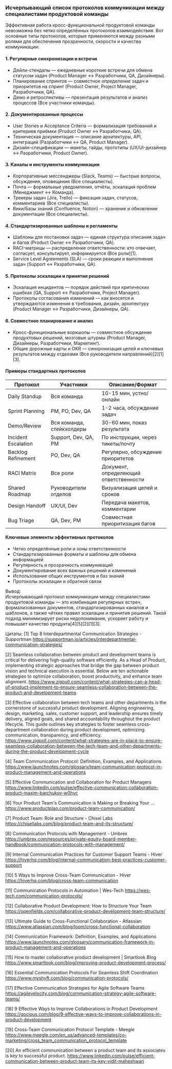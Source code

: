 ### Исчерпывающий список протоколов коммуникации между специалистами продуктовой команды

Эффективная работа кросс-функциональной продуктовой команды невозможна без четко определённых протоколов взаимодействия. Вот основные типы протоколов, которые применяются между разными ролями для обеспечения прозрачности, скорости и качества коммуникации:

#### 1. Регулярные синхронизации и встречи

- Дейли-стендапы — ежедневные короткие встречи для обмена статусом задач (Product Manager ↔ Разработчики, QA, Дизайнеры).
- Планирование спринтов — совместное определение задач и приоритетов на спринт (Product Owner, Project Manager, Разработчики, QA).
- Демо и ретроспективы — презентация результатов и анализ процессов (Все участники команды).

#### 2. Документированные процессы

- User Stories и Acceptance Criteria — формализация требований и критериев приёмки (Product Owner ↔ Разработчики, QA).
- Техническая документация — описание архитектуры, API, интеграций (Разработчики ↔ QA, Product Manager).
- Дизайн-спецификации — макеты, гайды, прототипы (UX/UI-дизайнер ↔ Разработчики, Product Owner).

#### 3. Каналы и инструменты коммуникации

- Корпоративные мессенджеры (Slack, Teams) — быстрые вопросы, обсуждения, оповещения (Все специалисты).
- Почта — формальные уведомления, отчёты, эскалация проблем (Менеджмент ↔ Команда).
- Трекеры задач (Jira, Trello) — фиксация задач, статусов, комментариев (Все специалисты).
- Вики/Базы знаний (Confluence, Notion) — хранение и обновление документации (Все специалисты).

#### 4. Стандартизированные шаблоны и регламенты

- Шаблоны для постановки задач — единая структура описания задач и багов (Product Owner ↔ Разработчики, QA).
- RACI-матрицы — распределение ответственности: кто отвечает, согласует, консультирует, информируется (Все роли)[1].
- Service Level Agreements (SLA) — сроки реакции и выполнения задач (Support ↔ Разработчики, QA).

#### 5. Протоколы эскалации и принятия решений

- Эскалация инцидентов — порядок действий при критических ошибках (QA, Support ↔ Разработчики, Project Manager).
- Протоколы согласования изменений — как вносятся и утверждаются изменения в требования, дизайн, архитектуру (Product Manager ↔ Разработчики, Дизайнеры, QA).

#### 6. Совместное планирование и анализ

- Кросс-функциональные воркшопы — совместное обсуждение продуктовых решений, мозговые штурмы (Product Manager, Дизайнеры, Разработчики, Маркетинг).
- Общие дорожные карты и OKR — синхронизация целей и ключевых результатов между отделами (Все руководители направлений)[2][1][3].

#### Примеры стандартных протоколов

| Протокол                       | Участники               | Описание/Формат                      |
|-------------------------------|-------------------------|--------------------------------------|
| Daily Standup                 | Вся команда             | 10-15 мин, устно/онлайн              |
| Sprint Planning               | PM, PO, Dev, QA         | 1-2 часа, обсуждение задач           |
| Demo/Review                   | Вся команда, стейкхолдеры | 30-60 мин, показ результата         |
| Incident Escalation           | Support, Dev, QA, PM    | По инструкции, через тикеты/почту    |
| Backlog Refinement            | PO, Dev, QA             | Регулярно, обсуждение приоритетов    |
| RACI Matrix                   | Все роли                | Документ, определяющий ответственности|
| Shared Roadmap                | Руководители отделов    | Визуализация целей и сроков          |
| Design Handoff                | UX/UI, Dev              | Передача макетов, комментарии        |
| Bug Triage                    | QA, Dev, PM             | Совместная приоритизация багов       |

#### Ключевые элементы эффективных протоколов

- Четко определённые роли и зоны ответственности
- Стандартизированные форматы и шаблоны для обмена информацией
- Регулярность и прозрачность коммуникаций
- Документирование всех важных решений и изменений
- Использование общих инструментов и баз знаний
- Протоколы эскалации и обратной связи

Вывод:  
Исчерпывающий протокол коммуникации между специалистами продуктовой команды — это комбинация регулярных встреч, формализованных документов, стандартизированных каналов и шаблонов, а также чётких правил эскалации и принятия решений. Такой подход минимизирует риски недопонимания, ускоряет работу и повышает качество продукта[4][5][2][1][3].

Цитаты:
[1] Top 8 Interdepartmental Communication Strategies - Supportman https://supportman.io/articles/interdepartmental-communication-strategies/

[2] Seamless collaboration between product and development teams is critical for delivering high-quality software efficiently. As a Head of Product, implementing strategic approaches that bridge the gap between product vision and technical execution is essential. Below are ten actionable strategies to optimize collaboration, boost productivity, and enhance team alignment. https://www.zigpoll.com/content/what-strategies-can-a-head-of-product-implement-to-ensure-seamless-collaboration-between-the-product-and-development-teams

[3] Effective collaboration between tech teams and other departments is the cornerstone of successful product development. Aligning engineering, design, marketing, sales, customer support, and leadership ensures timely delivery, aligned goals, and shared accountability throughout the product lifecycle. This guide outlines key strategies to foster seamless cross-department collaboration during product development, optimizing communication, transparency, and efficiency. https://www.zigpoll.com/content/what-strategies-are-in-place-to-ensure-seamless-collaboration-between-the-tech-team-and-other-departments-during-the-product-development-cycle

[4] Team Communication Protocol: Definition, Examples, and Applications https://www.launchnotes.com/glossary/team-communication-protocol-in-product-management-and-operations

[5] Effective Communication and Collaboration for Product Managers https://www.linkedin.com/pulse/effective-communication-collaboration-product-maxim-barchukov-w0hyc

[6] Your Product Team's Communication is Making or Breaking Your ... https://www.productplan.com/product-team-communication/

[7] Product Team: Role and Structure - Chisel Labs https://chisellabs.com/blog/product-team-and-its-structure/

[8] Communication Protocols with Management - Umbrex https://umbrex.com/resources/private-equity-board-member-handbook/communication-protocols-with-management/

[9] Internal Communication Practices for Customer Support Teams - Hiver https://hiverhq.com/blog/internal-communication-best-practices-customer-support

[10] 5 Ways to Improve Cross-Team Communication - Hiver https://hiverhq.com/blog/cross-team-communication

[11] Communication Protocols in Automation | Wes-Tech https://wes-tech.com/communication-protocols/

[12] Collaborative Product Development: How to Structure Your Team https://openfieldx.com/collaborative-product-development-team-structure/

[13] Ultimate Guide to Cross-Functional Collaboration - Atlassian https://www.atlassian.com/blog/loom/cross-functional-collaboration

[14] Communication Framework: Definition, Examples, and Applications https://www.launchnotes.com/glossary/communication-framework-in-product-management-and-operations

[15] How to master collaborative product development | Smartlook Blog https://www.smartlook.com/blog/improving-product-development-process/

[16] Essential Communication Protocols For Seamless Shift Coordination https://www.myshyft.com/blog/communication-protocols/

[17] Effective Communication Strategies for Agile Software Teams https://agilevelocity.com/blog/communication-strategy-agile-software-teams/

[18] 9 Effective Ways to Improve Collaborations in Product Development https://gocious.com/blog/9-effective-ways-to-improve-collaborations-in-product-development

[19] Cross-Team Communication Protocol Template - Meegle https://www.meegle.com/en_us/advanced-templates/co-marketing/cross_team_communication_protocol_template

[20] An efficient communication between a product team and its associates is key to successful product. https://www.linkedin.com/pulse/efficient-communication-between-product-team-its-key-vidit-maheshwari
